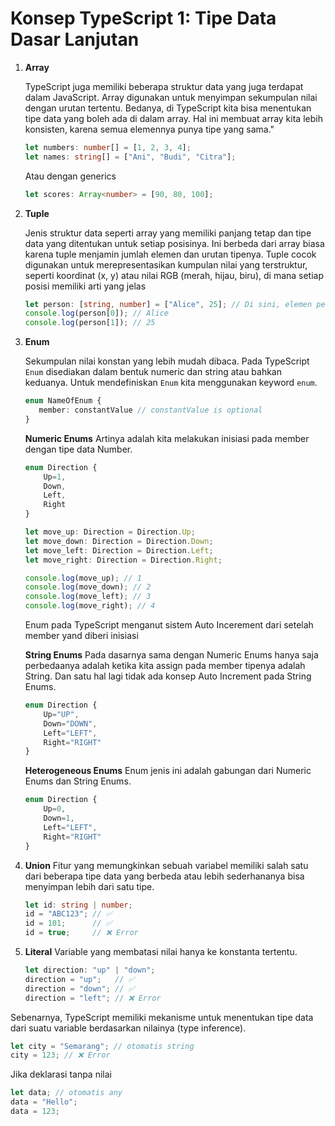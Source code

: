 # Konsep TypeScript 1: Tipe Data Dasar Lanjutan

1. **Array**

    TypeScript juga memiliki beberapa struktur data yang juga terdapat dalam JavaScript. Array digunakan untuk menyimpan sekumpulan nilai dengan urutan tertentu. Bedanya, di TypeScript kita bisa menentukan tipe data yang boleh ada di dalam array. Hal ini membuat array kita lebih konsisten, karena semua elemennya punya tipe yang sama."
    ```ts
    let numbers: number[] = [1, 2, 3, 4];
    let names: string[] = ["Ani", "Budi", "Citra"];
    ```
    Atau dengan generics
    ```ts
    let scores: Array<number> = [90, 80, 100];
    ```

2. **Tuple**

    Jenis struktur data seperti array yang memiliki panjang tetap dan tipe data yang ditentukan untuk setiap posisinya. Ini berbeda dari array biasa karena tuple menjamin jumlah elemen dan urutan tipenya. Tuple cocok digunakan untuk merepresentasikan kumpulan nilai yang terstruktur, seperti koordinat (x, y) atau nilai RGB (merah, hijau, biru), di mana setiap posisi memiliki arti yang jelas

    ```ts
    let person: [string, number] = ["Alice", 25]; // Di sini, elemen pertama wajib diisi dengan string dan elemen kedua adalah numerik
    console.log(person[0]); // Alice
    console.log(person[1]); // 25
    ```

3. **Enum**

    Sekumpulan nilai konstan yang lebih mudah dibaca. Pada TypeScript `Enum` disediakan dalam bentuk numeric dan string atau bahkan keduanya. Untuk mendefiniskan `Enum` kita menggunakan keyword `enum`.
    ```ts
    enum NameOfEnum {
       member: constantValue // constantValue is optional
    }
    ```
    **Numeric Enums**
    Artinya adalah kita melakukan inisiasi pada member dengan tipe data Number.
    ```ts
    enum Direction {
        Up=1,
        Down,
        Left,
        Right
    }

    let move_up: Direction = Direction.Up;
    let move_down: Direction = Direction.Down;
    let move_left: Direction = Direction.Left;
    let move_right: Direction = Direction.Right;

    console.log(move_up); // 1
    console.log(move_down); // 2
    console.log(move_left); // 3
    console.log(move_right); // 4
    ```

    Enum pada TypeScript menganut sistem Auto Incerement dari setelah member yand diberi inisiasi


    **String Enums**
    Pada dasarnya sama dengan Numeric Enums hanya saja perbedaanya adalah ketika kita assign pada member tipenya adalah String. Dan satu hal lagi tidak ada konsep Auto Increment pada String Enums.
    ```ts
    enum Direction {
        Up="UP",
        Down="DOWN",
        Left="LEFT",
        Right="RIGHT"
    }
    ```

    **Heterogeneous Enums**
    Enum jenis ini adalah gabungan dari Numeric Enums dan String Enums.
    ```ts
    enum Direction {
        Up=0,
        Down=1,
        Left="LEFT",
        Right="RIGHT"
    }
    ```

4. **Union**
    Fitur yang memungkinkan sebuah variabel memiliki salah satu dari beberapa tipe data yang berbeda atau lebih sederhananya bisa menyimpan lebih dari satu tipe.
    ```ts
    let id: string | number;
    id = "ABC123"; // ✅
    id = 101;      // ✅
    id = true;     // ❌ Error

    ```
5. **Literal**
    Variable yang membatasi nilai hanya ke konstanta tertentu.
    ```ts
    let direction: "up" | "down";
    direction = "up";   // ✅
    direction = "down"; // ✅
    direction = "left"; // ❌ Error

    ```

Sebenarnya, TypeScript memiliki mekanisme untuk menentukan tipe data dari suatu variable berdasarkan nilainya (type inference).
```ts
let city = "Semarang"; // otomatis string
city = 123; // ❌ Error
```

Jika deklarasi tanpa nilai
```ts
let data; // otomatis any
data = "Hello";
data = 123;
```

